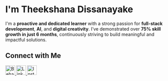# I'm Theekshana Dissanayake

I'm a **proactive and dedicated learner** with a strong passion for **full-stack development**, **AI**, and **digital creativity**. I’ve demonstrated over **75% skill growth in just 6 months**, continuously striving to build meaningful and impactful solutions.


## Connect with Me

<p align="left">
  <a href="https://www.behance.net/theekshdissana" target="_blank">
    <img src="https://img.icons8.com/ios-filled/50/ffffff/behance.png" alt="Behance" width="30" height="30"/>
  </a>

  <a href="https://www.linkedin.com/in/theekshanaa-dissanayake-9536bb249" target="_blank">
    <img src="https://img.icons8.com/ios-filled/50/ffffff/linkedin.png" alt="LinkedIn" width="30" height="30"/>
  </a>

  <a href="https://instagram.com/theeshdeawesome" target="_blank">
    <img src="https://img.icons8.com/ios-filled/50/ffffff/instagram-new--v1.png" alt="Instagram" width="30" height="30"/>
  </a>
</p>
